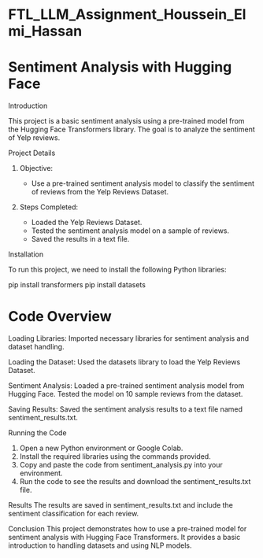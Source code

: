 # FTL_LLM_Assignment_Houssein_Elmi_Hassan

# Sentiment Analysis with Hugging Face

Introduction

This project is a basic sentiment analysis using a pre-trained model from the Hugging Face Transformers library. The goal is to analyze the sentiment of Yelp reviews.

Project Details

1. Objective: 
   - Use a pre-trained sentiment analysis model to classify the sentiment of reviews from the Yelp Reviews Dataset.

2. Steps Completed:
   - Loaded the Yelp Reviews Dataset.
   - Tested the sentiment analysis model on a sample of reviews.
   - Saved the results in a text file.

Installation

To run this project, we need to install the following Python libraries:

pip install transformers
pip install datasets

# Code Overview
Loading Libraries:
Imported necessary libraries for sentiment analysis and dataset handling.

Loading the Dataset:
Used the datasets library to load the Yelp Reviews Dataset.

Sentiment Analysis:
Loaded a pre-trained sentiment analysis model from Hugging Face.
Tested the model on 10 sample reviews from the dataset.

Saving Results:
Saved the sentiment analysis results to a text file named sentiment_results.txt.

Running the Code
1. Open a new Python environment or Google Colab.
2. Install the required libraries using the commands provided.
3. Copy and paste the code from sentiment_analysis.py into your environment.
4. Run the code to see the results and download the sentiment_results.txt file.

Results
The results are saved in sentiment_results.txt and include the sentiment classification for each review.

Conclusion
This project demonstrates how to use a pre-trained model for sentiment analysis with Hugging Face Transformers. It provides a basic introduction to handling datasets and using NLP models.
